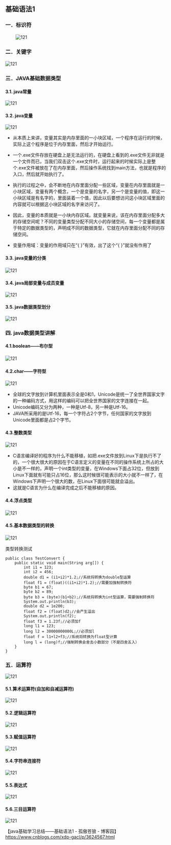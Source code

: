 ## 基础语法1  
 
### 一．标识符
　　
  ![121](https://github.com/wangdl000/study/blob/master/05_Java%E7%9F%A5%E8%AF%86%E7%82%B9%E6%80%BB%E7%BB%93/resource_121/121_01.png)  

### 二．关键字
  ![121](https://github.com/wangdl000/study/blob/master/05_Java%E7%9F%A5%E8%AF%86%E7%82%B9%E6%80%BB%E7%BB%93/resource_121/121_02.png)  　

### 三．JAVA基础数据类型
#### 3.1. java常量
  ![121](https://github.com/wangdl000/study/blob/master/05_Java%E7%9F%A5%E8%AF%86%E7%82%B9%E6%80%BB%E7%BB%93/resource_121/121_31.png)  

#### 3.2. java变量
  ![121](https://github.com/wangdl000/study/blob/master/05_Java%E7%9F%A5%E8%AF%86%E7%82%B9%E6%80%BB%E7%BB%93/resource_121/121_32.png)  

  - 从本质上来讲，变量其实是内存里面的一小块区域，一个程序在运行的时候，实际上这个程序是位于内存里面，然后才开始运行。    
  - 一个.exe文件存放在硬盘上是无法运行的，在硬盘上看到的.exe文件无非就是一个文件而已，当我们双击这个.exe文件时，运行起来的时候实际上是整个.exe文件被放在了在内存里面，然后操作系统找到main方法，也就是程序的入口，然后就开始执行了。  
  - 执行的过程之中，会不断地在内存里面分配一些区域，变量在内存里面就是一小块区域，变量有两个概念，一个是变量的名字，另一个是变量的值，即这一小块区域是有名字的，里面装着一个值，因此以后要想访问这小块区域里面的内容就可以根据这小块区域的名字来访问了。  
  - 因此，变量的本质就是一小块内存区域。就变量来说，该在内存里面分配多大的存储空间呢？不同的变量类型分配不同大小的存储空间，每一个变量都是属于特定的数据类型的，声明成不同的数据类型，它就在内存里面分配不同的存储空间。  

  - 变量作用域：变量的作用域只在“{  }”有效，出了这个“{  }”就没有作用了

#### 3.3. java变量的分类
  ![121](https://github.com/wangdl000/study/blob/master/05_Java%E7%9F%A5%E8%AF%86%E7%82%B9%E6%80%BB%E7%BB%93/resource_121/121_33.png) 
　　

#### 3.4. java局部变量与成员变量
  ![121](https://github.com/wangdl000/study/blob/master/05_Java%E7%9F%A5%E8%AF%86%E7%82%B9%E6%80%BB%E7%BB%93/resource_121/121_34.png) 

#### 3.5. java数据类型划分
  ![121](https://github.com/wangdl000/study/blob/master/05_Java%E7%9F%A5%E8%AF%86%E7%82%B9%E6%80%BB%E7%BB%93/resource_121/121_35.png) 

### 四. java数据类型讲解
#### 4.1.boolean——布尔型
  ![121](https://github.com/wangdl000/study/blob/master/05_Java%E7%9F%A5%E8%AF%86%E7%82%B9%E6%80%BB%E7%BB%93/resource_121/121_41.png) 
　　

#### 4.2.char——字符型
  ![121](https://github.com/wangdl000/study/blob/master/05_Java%E7%9F%A5%E8%AF%86%E7%82%B9%E6%80%BB%E7%BB%93/resource_121/121_42.png) 　　　

  - 全球的文字放到计算机里面表示全是0和1，Unicode是统一了全世界国家文字的一种编码方式，用这样的编码可以把全世界国家的文字连接在一起。  
  - Unicode编码又分为两种，一种是Utf-8，另一种是Utf-16。  
  - JAVA所采用的是Utf-16，每一个字符占2个字节，任何国家的文字放到Unicode里面都是占2个字节。  

#### 4.3.整数类型
  ![121](https://github.com/wangdl000/study/blob/master/05_Java%E7%9F%A5%E8%AF%86%E7%82%B9%E6%80%BB%E7%BB%93/resource_121/121_43.png) 　

  - C语言编译好的程序为什么不能移植，如把.exe文件放到Linux下是执行不了的，一个很大很大的原因在于C语言定义的变量在不同的操作系统上所占的大小是不一样的，声明一个int类型的变量，在Windows下面占32位，但放到Linux下面就有可能只占16位，那么这时候很可能表示的大小就不一样了，在Windows下声明一个很大的数，在Linux下面很可能就会溢出。  
  - 这就是C语言为什么在编译完成之后不能移植的原因。  

#### 4.4.浮点类型
  ![121](https://github.com/wangdl000/study/blob/master/05_Java%E7%9F%A5%E8%AF%86%E7%82%B9%E6%80%BB%E7%BB%93/resource_121/121_44.png) 　
　　
#### 4.5.基本数据类型的转换
  ![121](https://github.com/wangdl000/study/blob/master/05_Java%E7%9F%A5%E8%AF%86%E7%82%B9%E6%80%BB%E7%BB%93/resource_121/121_45.png) 　

类型转换测试   

    public class TestConvert {
        public static void main(String arg[]) {
            int i1 = 123; 
            int i2 = 456;
            double d1 = (i1+i2)*1.2;//系统将转换为double型运算
            float f1 = (float)((i1+i2)*1.2);//需要加强制转换符
            byte b1 = 67; 
            byte b2 = 89;
            byte b3 = (byte)(b1+b2);//系统将转换为int型运算，需要强制转换符
            System.out.println(b3);
            double d2 = 1e200;
            float f2 = (float)d2;//会产生溢出
            System.out.println(f2);
            float f3 = 1.23f;//必须加f
            long l1 = 123;
            long l2 = 30000000000L;//必须加l
            float f = l1+l2+f3;//系统将转换为float型计算
            long l = (long)f;//强制转换会舍去小数部分（不是四舍五入）
        }
    }

### 五．运算符
 ![121](https://github.com/wangdl000/study/blob/master/05_Java%E7%9F%A5%E8%AF%86%E7%82%B9%E6%80%BB%E7%BB%93/resource_121/121_50.png) 

#### 5.1.算术运算符(自加和自减运算符)
 ![121](https://github.com/wangdl000/study/blob/master/05_Java%E7%9F%A5%E8%AF%86%E7%82%B9%E6%80%BB%E7%BB%93/resource_121/121_51.png) 

#### 5.2.逻辑运算符
 ![121](https://github.com/wangdl000/study/blob/master/05_Java%E7%9F%A5%E8%AF%86%E7%82%B9%E6%80%BB%E7%BB%93/resource_121/121_52.png) 

#### 5.3.赋值运算符
 ![121](https://github.com/wangdl000/study/blob/master/05_Java%E7%9F%A5%E8%AF%86%E7%82%B9%E6%80%BB%E7%BB%93/resource_121/121_53.png) 

#### 5.4.字符串连接符
 ![121](https://github.com/wangdl000/study/blob/master/05_Java%E7%9F%A5%E8%AF%86%E7%82%B9%E6%80%BB%E7%BB%93/resource_121/121_54.png) 

#### 5.5.表达式
 ![121](https://github.com/wangdl000/study/blob/master/05_Java%E7%9F%A5%E8%AF%86%E7%82%B9%E6%80%BB%E7%BB%93/resource_121/121_55.png) 

#### 5.6.三目运算符
 ![121](https://github.com/wangdl000/study/blob/master/05_Java%E7%9F%A5%E8%AF%86%E7%82%B9%E6%80%BB%E7%BB%93/resource_121/121_56.png) 

【java基础学习总结——基础语法1 - 孤傲苍狼 - 博客园】
https://www.cnblogs.com/xdp-gacl/p/3624567.html